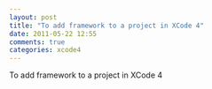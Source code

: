 ```yaml
---
layout: post
title: "To add framework to a project in XCode 4"
date: 2011-05-22 12:55
comments: true
categories: xcode4
---
```


To add framework to a project in XCode 4

